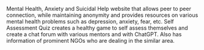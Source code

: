 
Mental Health, Anxiety and Suicidal Help website that allows peer to peer connection, while maintaining anonymity and provides resources on various mental health problems such as depression, anxiety, fear, etc. Self Assessment Quiz creates a healthy game to self assess themselves and  create a chat forum with various mentors and with ChatGPT. Also has information of prominent NGOs who are dealing in the similar area.

